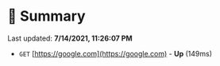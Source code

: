 # 📖 Summary
Last updated: **7/14/2021, 11:26:07 PM**

- `GET` [https://google.com](https://google.com) - **Up** (149ms)
